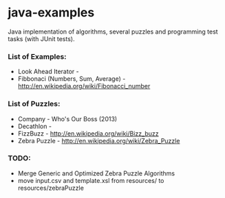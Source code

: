 java-examples
=============

Java implementation of algorithms, several puzzles and programming test tasks (with JUnit tests). 

### List of Examples:

* Look Ahead Iterator - 
* Fibbonaci (Numbers, Sum, Average) - http://en.wikipedia.org/wiki/Fibonacci_number 

### List of Puzzles:

* Company - Who's Our Boss (2013)
* Decathlon - 
* FizzBuzz - http://en.wikipedia.org/wiki/Bizz_buzz
* Zebra Puzzle - http://en.wikipedia.org/wiki/Zebra_Puzzle

### TODO: 

* Merge Generic and Optimized Zebra Puzzle Algorithms
* move input.csv and template.xsl from resources/ to resources/zebraPuzzle